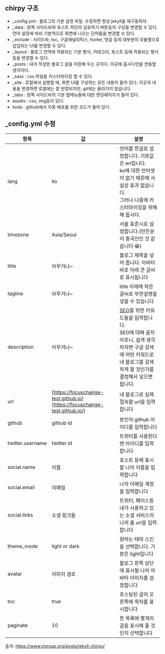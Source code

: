 
## chirpy 구조
- \_config.yml : 블로그의 기본 설정 파일. 수정하면 항상 jekyll을 재구동하자.
- \_data : 왼쪽 사이드바와 포스트 하단의 공유하기 버튼등의 구성을 변경할 수 있다. 언어 설정에 따라 기본적으로 화면에 나오는 단어들을 변경할 수 있다.
- \_include : 사이드바, toc, 구글애널리틱스, footer, 댓글 등의 대부분의 모듈형으로 삽입되는 UI를 변경할 수 있다.
- \_layout : 블로그 전역에 적용되는 기본 형식, 카테고리, 포스트 등에 적용되는 형식등을 변경할 수 있다.
- \_posts : 내가 작성한 블로그 글을 저장해 두는 곳이다. 이곳에 옵시디언을 연동할 생각이다.
- \_sass : css 파일을 커스터마이징 할 수 있다.
- \_site : 로컬에서 실행할 때, 화면 UI를 구성하는 모든 내용이 들어 있다. 이곳의 내용을 변경하면 로컬에는 잘 반영되지만, git에는 올라가지 않습니다.
- \_tabs : 왼쪽 사이드바의 기본 탭메뉴들에 대한 랜딩페이지가 들어 있다.
- assets : css, img등이 있다.
- tools : github에서 자동 배포를 위한 코드가 들어 있다.

## \_config.yml 수정

|항목|값|설명|
|---|---|---|
|lang|ko|언어를 한글로 설정합니다. 기본값은 en입니다.  <br>ko에 대한 언어셋이 없기 때문에 사실상 효과 없습니다.  <br>그러나 나중에 커스터마이징을 위해 해 둡시다.|
|timezone|Asia/Seoul|서울 표준시로 설정합니다.(만든분이 중국인인 것 같습니다 😁)|
|title|아무거나~|블로그 제목을 넣어 줍니다. 아바타 바로 아래 큰 글씨로 표시됩니다|
|tagline|아무거나~|title 아래에 작은 글씨로 부연설명을 넣을 수 있습니다|
|description|아무거나~|[SEO](https://searchengineland.com/guide/what-is-seo)를 위한 키워드들을 입력합니다.  <br>SEO에 대해 골치아프니, 쉽게 생각하자면 구글 검색에 어떤 키워드로 내 블로그를 검색하게 할 것인가를 결정해서 넣으면 됩니다.|
|url|[https://focuschange-test.github.io](https://focuschange-test.github.io/)|내 블로그로 실제 접속할 url을 입력합니다|
|github|github id|본인의 github 아이디를 입력합니다|
|twitter.username|twitter id|트위터를 사용한다면 아이디를 입력합니다|
|social.name|이름|포스트 등에 표시할 나의 이름을 입력합니다|
|social.email|이메일|나의 이메일 계정을 입력합니다|
|social.links|소셜 링크들|트위터, 페이스등 내가 사용하고 있는 소셜 서비스의 나의 홈 url을 입력합니다|
|theme_mode|light or dark|원하는 테마 스킨을 선택합니다. 기본은 light입니다|
|avatar|이미지 경로|블로그 왼쪽 상단에 표시될 나의 아바타 이미지를 설정합니다|
|toc|true|포스팅된 글의 오른쪽에 목차를 표시합니다|
|paginate|10|한 목록에 몇개의 글을 표시해 줄 것인지 선택합니다|

출처: https://www.irgroup.org/posts/jekyll-chirpy/